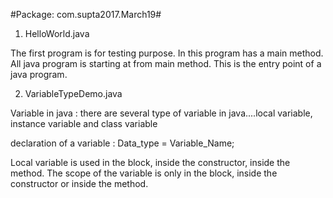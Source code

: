#Package: com.supta2017.March19#

1. HelloWorld.java

The first program is for testing purpose. In this program has a main method. All java program is starting at from main method. This is the entry point of a java program. 

2. VariableTypeDemo.java

Variable in java :
there are several type of variable in java....local variable, instance variable and class variable

declaration of a variable : Data_type = Variable_Name;

Local variable is used in the block, inside the constructor, inside the method. The scope of the variable is only in the block, inside the constructor or inside the method.
